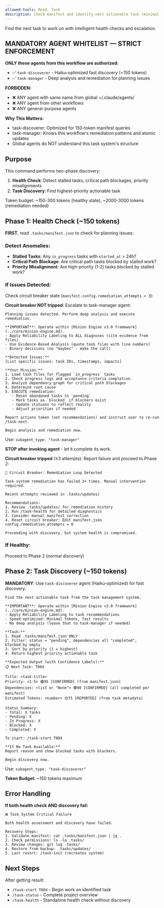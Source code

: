 ```yaml
---
allowed-tools: Read, Task
description: Check manifest and identify next actionable task (minimal tokens)
---
```


Find the next task to work on with intelligent health checks and escalation.

## MANDATORY AGENT WHITELIST — STRICT ENFORCEMENT

**ONLY these agents from this workflow are authorized:**

- ✅ `task-discoverer` - Haiku-optimized fast discovery (~150 tokens)
- ✅ `task-manager` - Deep analysis and remediation for planning issues

**FORBIDDEN:**
- ❌ ANY agent with same name from global ~/.claude/agents/
- ❌ ANY agent from other workflows
- ❌ ANY general-purpose agents

**Why This Matters:**
- task-discoverer: Optimized for 150-token manifest queries
- task-manager: Knows this workflow's remediation patterns and atomic updates
- Global agents do NOT understand this task system's structure

## Purpose

This command performs two-phase discovery:
1. **Health Check**: Detect stalled tasks, critical path blockages, priority misalignments
2. **Task Discovery**: Find highest-priority actionable task

Token budget: ~150-300 tokens (healthy state), ~2000-3000 tokens (remediation needed)

## Phase 1: Health Check (~150 tokens)

**FIRST**, read `.tasks/manifest.json` to check for planning issues:

### Detect Anomalies:
- **Stalled Tasks**: Any `in_progress` tasks with `started_at` > 24h?
- **Critical Path Blockage**: Are critical path tasks blocked by stalled work?
- **Priority Misalignment**: Are high-priority (1-2) tasks blocked by stalled work?

### If Issues Detected:
Check circuit breaker state (`manifest.config.remediation_attempts < 3`):

**Circuit breaker NOT tripped**: Escalate to task-manager agent:

```
Planning issues detected. Perform deep analysis and execute remediation.

**IMPORTANT**: Operate within [Minion Engine v3.0 framework](../core/minion-engine.md).
- Apply Reliability Labeling to ALL diagnoses (cite evidence from files)
- Use Evidence-Based Analysis (quote task files with line numbers)
- Binary decisions (no "maybes" - make the call)

**Detected Issues:**
[List specific issues: task IDs, timestamps, impacts]

**Your Mission:**
1. Load task files for flagged `in_progress` tasks
2. Check progress logs and acceptance criteria completion
3. Analyze dependency_graph for critical path blockages
4. Determine root cause
5. EXECUTE remediation:
   - Reset abandoned tasks to `pending`
   - Mark tasks as `blocked` if blockers exist
   - Update statuses to reflect reality
   - Adjust priorities if needed

Report actions taken (not recommendations) and instruct user to re-run /task-next.

Begin analysis and remediation now.
```

Use: `subagent_type: "task-manager"`

**STOP after invoking agent** - let it complete its work.

**Circuit breaker tripped** (≥3 attempts): Report failure and proceed to Phase 2:

```
🚨 Circuit Breaker: Remediation Loop Detected

Task system remediation has failed 3+ times. Manual intervention required.

Recent attempts reviewed in .tasks/updates/

Recommendations:
1. Review .tasks/updates/ for remediation history
2. Run /task-health for detailed diagnostics
3. Consider manual manifest correction
4. Reset circuit breaker: Edit manifest.json config.remediation_attempts = 0

Proceeding with discovery, but system health is compromised.
```

### If Healthy:
Proceed to Phase 2 (normal discovery)

## Phase 2: Task Discovery (~150 tokens)

**MANDATORY**: Use `task-discoverer` agent (Haiku-optimized) for fast discovery.

```
Find the next actionable task from the task management system.

**IMPORTANT**: Operate within [Minion Engine v3.0 framework](../core/minion-engine.md).
- Apply Reliability Labeling to task recommendations
- Speed-optimized: Minimal tokens, fast results
- No deep analysis (leave that to task-manager if needed)

**Task:**
1. Read .tasks/manifest.json ONLY
2. Filter: status = "pending", dependencies all "completed", blocked_by empty
3. Sort by priority (1 = highest)
4. Return highest priority actionable task

**Expected Output (with Confidence Labels):**
📋 Next Task: T00X

Title: <task-title>
Priority: <1-5> 🟢95 [CONFIRMED] (from manifest.json)
Dependencies: <list or "None"> 🟢90 [CONFIRMED] (all completed per manifest)
Estimated Tokens: <number> 🟡75 [REPORTED] (from task metadata)

Status Summary:
- Total: X tasks
- Pending: X
- In Progress: X
- Blocked: X
- Completed: X

To start: /task-start T00X

**If No Task Available:**
Report reason and show blocked tasks with blockers.

Begin discovery now.
```

Use: `subagent_type: "task-discoverer"`

**Token Budget:** ~150 tokens maximum

## Error Handling

**If both health check AND discovery fail:**

```
❌ Task System Critical Failure

Both health assessment and discovery have failed.

Recovery Steps:
1. Validate manifest: cat .tasks/manifest.json | jq .
2. Check permissions: ls -la .tasks/
3. Review changes: git log .tasks/
4. Restore from backup: .tasks/updates/
5. Last resort: /task-init (recreates system)
```

## Next Steps

After getting result:
- `/task-start T00X` - Begin work on identified task
- `/task-status` - Complete project overview
- `/task-health` - Standalone health check without discovery
